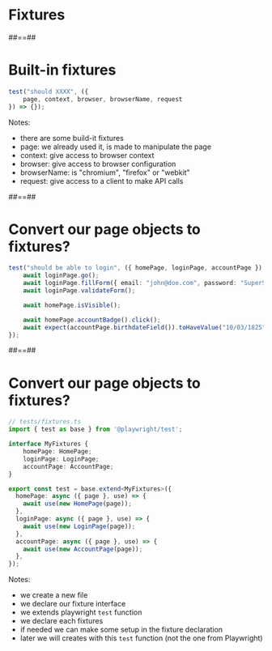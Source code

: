 <!-- .slide: class="transition" -->

# Fixtures

##==##

<!-- .slide: class="with-code" -->

# Built-in fixtures

```TypeScript [2]
test("should XXXX", ({
    page, context, browser, browserName, request
}) => {});
```

<!-- .element: class="big-code" -->

Notes:

- there are some build-it fixtures
- page: we already used it, is made to manipulate the page
- context: give access to browser context
- browser: give access to browser configuration
- browserName: is "chromium", "firefox" or "webkit"
- request: give access to a client to make API calls

##==##

<!-- .slide: class="with-code" -->

# Convert our page objects to fixtures?

```TypeScript [1]
test("should be able to login", ({ homePage, loginPage, accountPage }) => {
    await loginPage.go();
    await loginPage.fillForm({ email: "john@doe.com", password: "SuperSecure1" });
    await loginPage.validateForm();

    await homePage.isVisible();

    await homePage.accountBadge().click();
    await expect(accountPage.birthdateField()).toHaveValue("10/03/1825");
});
```

<!-- .element: class="big-code" -->

##==##

<!-- .slide: class="with-code" -->

# Convert our page objects to fixtures?

```TypeScript [1-2|4-8|10,20|11-13|14-16|17-19]
// tests/fixtures.ts
import { test as base } from '@playwright/test';

interface MyFixtures {
    homePage: HomePage;
    loginPage: LoginPage;
    accountPage: AccountPage;
}

export const test = base.extend<MyFixtures>({
  homePage: async ({ page }, use) => {
    await use(new HomePage(page));
  },
  loginPage: async ({ page }, use) => {
    await use(new LoginPage(page));
  },
  accountPage: async ({ page }, use) => {
    await use(new AccountPage(page));
  },
});
```

<!-- .element: class="big-code" -->

Notes:

- we create a new file
- we declare our fixture interface
- we extends playwright `test` function
- we declare each fixtures
- if needed we can make some setup in the fixture declaration
- later we will creates with this `test` function (not the one from Playwright)
